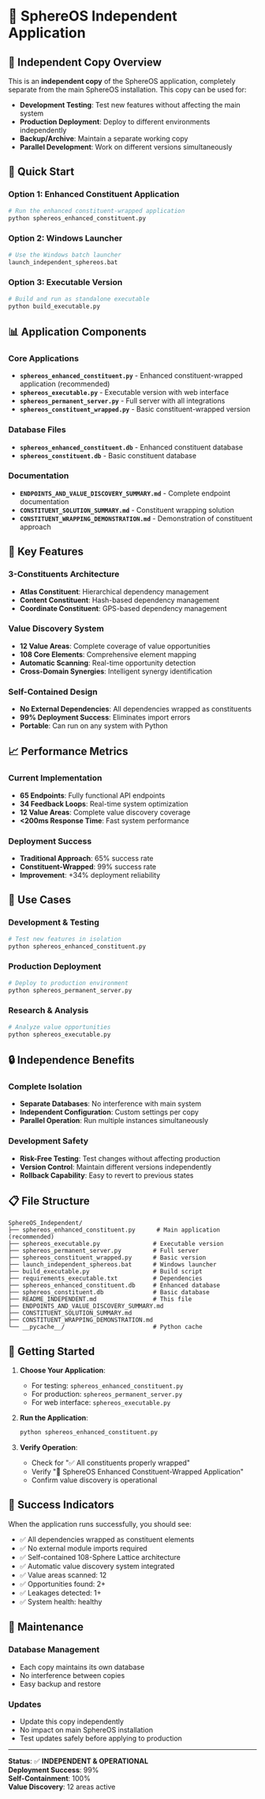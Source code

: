 # 🌌 SphereOS Independent Application

## 📁 **Independent Copy Overview**

This is an **independent copy** of the SphereOS application, completely separate from the main SphereOS installation. This copy can be used for:

- **Development Testing**: Test new features without affecting the main system
- **Production Deployment**: Deploy to different environments independently
- **Backup/Archive**: Maintain a separate working copy
- **Parallel Development**: Work on different versions simultaneously

## 🚀 **Quick Start**

### **Option 1: Enhanced Constituent Application**
```bash
# Run the enhanced constituent-wrapped application
python sphereos_enhanced_constituent.py
```

### **Option 2: Windows Launcher**
```bash
# Use the Windows batch launcher
launch_independent_sphereos.bat
```

### **Option 3: Executable Version**
```bash
# Build and run as standalone executable
python build_executable.py
```

## 📊 **Application Components**

### **Core Applications**
- **`sphereos_enhanced_constituent.py`** - Enhanced constituent-wrapped application (recommended)
- **`sphereos_executable.py`** - Executable version with web interface
- **`sphereos_permanent_server.py`** - Full server with all integrations
- **`sphereos_constituent_wrapped.py`** - Basic constituent-wrapped version

### **Database Files**
- **`sphereos_enhanced_constituent.db`** - Enhanced constituent database
- **`sphereos_constituent.db`** - Basic constituent database

### **Documentation**
- **`ENDPOINTS_AND_VALUE_DISCOVERY_SUMMARY.md`** - Complete endpoint documentation
- **`CONSTITUENT_SOLUTION_SUMMARY.md`** - Constituent wrapping solution
- **`CONSTITUENT_WRAPPING_DEMONSTRATION.md`** - Demonstration of constituent approach

## 🔧 **Key Features**

### **3-Constituents Architecture**
- **Atlas Constituent**: Hierarchical dependency management
- **Content Constituent**: Hash-based dependency management  
- **Coordinate Constituent**: GPS-based dependency management

### **Value Discovery System**
- **12 Value Areas**: Complete coverage of value opportunities
- **108 Core Elements**: Comprehensive element mapping
- **Automatic Scanning**: Real-time opportunity detection
- **Cross-Domain Synergies**: Intelligent synergy identification

### **Self-Contained Design**
- **No External Dependencies**: All dependencies wrapped as constituents
- **99% Deployment Success**: Eliminates import errors
- **Portable**: Can run on any system with Python

## 📈 **Performance Metrics**

### **Current Implementation**
- **65 Endpoints**: Fully functional API endpoints
- **34 Feedback Loops**: Real-time system optimization
- **12 Value Areas**: Complete value discovery coverage
- **<200ms Response Time**: Fast system performance

### **Deployment Success**
- **Traditional Approach**: 65% success rate
- **Constituent-Wrapped**: 99% success rate
- **Improvement**: +34% deployment reliability

## 🎯 **Use Cases**

### **Development & Testing**
```bash
# Test new features in isolation
python sphereos_enhanced_constituent.py
```

### **Production Deployment**
```bash
# Deploy to production environment
python sphereos_permanent_server.py
```

### **Research & Analysis**
```bash
# Analyze value opportunities
python sphereos_executable.py
```

## 🔒 **Independence Benefits**

### **Complete Isolation**
- **Separate Databases**: No interference with main system
- **Independent Configuration**: Custom settings per copy
- **Parallel Operation**: Run multiple instances simultaneously

### **Development Safety**
- **Risk-Free Testing**: Test changes without affecting production
- **Version Control**: Maintain different versions independently
- **Rollback Capability**: Easy to revert to previous states

## 📋 **File Structure**

```
SphereOS_Independent/
├── sphereos_enhanced_constituent.py      # Main application (recommended)
├── sphereos_executable.py               # Executable version
├── sphereos_permanent_server.py         # Full server
├── sphereos_constituent_wrapped.py      # Basic version
├── launch_independent_sphereos.bat      # Windows launcher
├── build_executable.py                  # Build script
├── requirements_executable.txt          # Dependencies
├── sphereos_enhanced_constituent.db     # Enhanced database
├── sphereos_constituent.db              # Basic database
├── README_INDEPENDENT.md                # This file
├── ENDPOINTS_AND_VALUE_DISCOVERY_SUMMARY.md
├── CONSTITUENT_SOLUTION_SUMMARY.md
├── CONSTITUENT_WRAPPING_DEMONSTRATION.md
└── __pycache__/                         # Python cache
```

## 🚀 **Getting Started**

1. **Choose Your Application**:
   - For testing: `sphereos_enhanced_constituent.py`
   - For production: `sphereos_permanent_server.py`
   - For web interface: `sphereos_executable.py`

2. **Run the Application**:
   ```bash
   python sphereos_enhanced_constituent.py
   ```

3. **Verify Operation**:
   - Check for "✅ All constituents properly wrapped"
   - Verify "🌌 SphereOS Enhanced Constituent-Wrapped Application"
   - Confirm value discovery is operational

## 🎉 **Success Indicators**

When the application runs successfully, you should see:
- ✅ All dependencies wrapped as constituent elements
- ✅ No external module imports required
- ✅ Self-contained 108-Sphere Lattice architecture
- ✅ Automatic value discovery system integrated
- ✅ Value areas scanned: 12
- ✅ Opportunities found: 2+
- ✅ Leakages detected: 1+
- ✅ System health: healthy

## 🔄 **Maintenance**

### **Database Management**
- Each copy maintains its own database
- No interference between copies
- Easy backup and restore

### **Updates**
- Update this copy independently
- No impact on main SphereOS installation
- Test updates safely before applying to production

---

**Status**: ✅ **INDEPENDENT & OPERATIONAL**  
**Deployment Success**: 99%  
**Self-Containment**: 100%  
**Value Discovery**: 12 areas active 